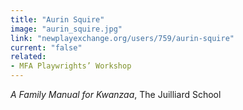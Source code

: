 ```yaml
---
title: "Aurin Squire"
image: "aurin_squire.jpg"
link: "newplayexchange.org/users/759/aurin-squire"
current: "false"
related:
- MFA Playwrights’ Workshop
---
```


*A Family Manual for Kwanzaa*, The Juilliard School

